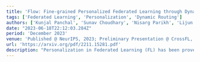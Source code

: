 ```yaml
---
title: 'Flow: Fine-grained Personalized Federated Learning through Dynamic Routing'
tags: ['Federated Learning', 'Personalization', 'Dynamic Routing']
authors: ['Kunjal Panchal', 'Sunav Choudhary', 'Nisarg Parikh', 'Lijun Zhang', 'Hui Guan']
date: "2023-06-18T22:12:03.284Z"
period: 'December 2023'
venue: 'Published @ NeurIPS, 2023; Preliminary Presentation @ CrossFL, MLSys 2022'
url: 'https://arxiv.org/pdf/2211.15281.pdf'
description: "Personalization in Federated Learning (FL) has been proven effective for incentivizing clients to participate in the training. However, personalization has been only studied at a coarse granularity where all the input instances of a client (heterogeneous or otherwise) only use its individual local model, despite it being limited to only that client's data. Flow explores instance-level personalization through dynamically making routing decisions between the local and the global model, with the aim of achieving superior personalized performance for a given instance. Besides, as cross-device FL deals with millions of resource-constrained client devices, we push towards stateless personalization where a client doesn't need to carry its personalized state across FL rounds."
---   
```



